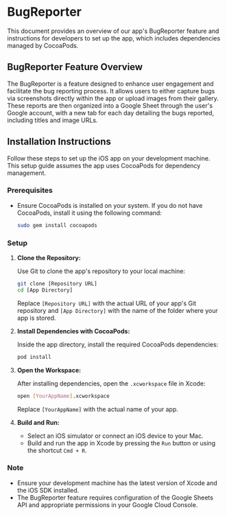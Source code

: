 # BugReporter

This document provides an overview of our app's BugReporter feature and instructions for developers to set up the app, which includes dependencies managed by CocoaPods.

## BugReporter Feature Overview

The BugReporter is a feature designed to enhance user engagement and facilitate the bug reporting process. It allows users to either capture bugs via screenshots directly within the app or upload images from their gallery. These reports are then organized into a Google Sheet through the user's Google account, with a new tab for each day detailing the bugs reported, including titles and image URLs.

## Installation Instructions

Follow these steps to set up the iOS app on your development machine. This setup guide assumes the app uses CocoaPods for dependency management.

### Prerequisites

- Ensure CocoaPods is installed on your system. If you do not have CocoaPods, install it using the following command:

    ```sh
    sudo gem install cocoapods
    ```

### Setup

1. **Clone the Repository:**
   
   Use Git to clone the app's repository to your local machine:

    ```sh
    git clone [Repository URL]
    cd [App Directory]
    ```

    Replace `[Repository URL]` with the actual URL of your app's Git repository and `[App Directory]` with the name of the folder where your app is stored.

2. **Install Dependencies with CocoaPods:**

   Inside the app directory, install the required CocoaPods dependencies:

    ```sh
    pod install
    ```

3. **Open the Workspace:**

   After installing dependencies, open the `.xcworkspace` file in Xcode:

    ```sh
    open [YourAppName].xcworkspace
    ```

    Replace `[YourAppName]` with the actual name of your app.

4. **Build and Run:**

   - Select an iOS simulator or connect an iOS device to your Mac.
   - Build and run the app in Xcode by pressing the `Run` button or using the shortcut `Cmd + R`.

### Note

- Ensure your development machine has the latest version of Xcode and the iOS SDK installed.
- The BugReporter feature requires configuration of the Google Sheets API and appropriate permissions in your Google Cloud Console.
